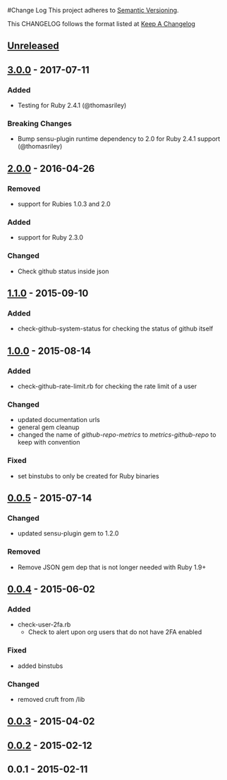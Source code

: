 #Change Log
This project adheres to [Semantic Versioning](http://semver.org/).

This CHANGELOG follows the format listed at [Keep A Changelog](http://keepachangelog.com/)

## [Unreleased]

## [3.0.0] - 2017-07-11
### Added
- Testing for Ruby 2.4.1 (@thomasriley)
### Breaking Changes
- Bump sensu-plugin runtime dependency to 2.0 for Ruby 2.4.1 support (@thomasriley)

## [2.0.0] - 2016-04-26
### Removed
- support for Rubies 1.0.3 and 2.0

### Added
- support for Ruby 2.3.0

### Changed
- Check github status inside json

## [1.1.0] - 2015-09-10
### Added
- check-github-system-status for checking the status of github itself

## [1.0.0] - 2015-08-14
### Added
- check-github-rate-limit.rb for checking the rate limit of a user

### Changed
- updated documentation urls
- general gem cleanup
- changed the name of *github-repo-metrics* to *metrics-github-repo* to keep with convention

### Fixed
- set binstubs to only be created for Ruby binaries

## [0.0.5] - 2015-07-14
### Changed
- updated sensu-plugin gem to 1.2.0

### Removed
- Remove JSON gem dep that is not longer needed with Ruby 1.9+

## [0.0.4] - 2015-06-02

### Added
- check-user-2fa.rb
    - Check to alert upon org users that do not have 2FA enabled

### Fixed
- added binstubs

### Changed
- removed cruft from /lib

## [0.0.3] - 2015-04-02
## [0.0.2] - 2015-02-12
## 0.0.1 - 2015-02-11

[unreleased]: https://github.com/sensu-plugins/sensu-plugins-github/compare/3.0.0...HEAD
[3.0.0]: https://github.com/sensu-plugins/sensu-plugins-github/compare/2.0.0...3.0.0
[2.0.0]: https://github.com/sensu-plugins/sensu-plugins-github/compare/1.1.0...2.0.0
[1.1.0]: https://github.com/sensu-plugins/sensu-plugins-github/compare/1.0.0...1.1.0
[1.0.0]: https://github.com/sensu-plugins/sensu-plugins-github/compare/0.0.5...1.0.0
[0.0.5]: https://github.com/sensu-plugins/sensu-plugins-github/compare/0.0.4...0.0.5
[0.0.4]: https://github.com/sensu-plugins/sensu-plugins-github/compare/0.0.3...0.0.4
[0.0.3]: https://github.com/sensu-plugins/sensu-plugins-github/compare/0.0.2...0.0.3
[0.0.2]: https://github.com/sensu-plugins/sensu-plugins-github/compare/0.0.1...0.0.2
